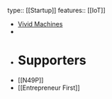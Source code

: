 type:: [[Startup]]
features:: [[IoT]]

- [Vivid Machines](https://www.vivid-machines.com/)
-
- # Supporters
- [[N49P]]
- [[Entrepreneur First]]
